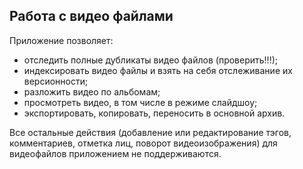 ## Работа с видео файлами

Приложение позволяет:
- отследить полные дубликаты видео файлов (проверить!!!);
- индексировать видео файлы и взять на себя отслеживание их версионности;
- разложить видео по альбомам;
- просмотреть видео, в том числе в режиме слайдшоу;
- экспортировать, копировать, переносить в основной архив.

Все остальные действия (добавление или редактирование тэгов, комментариев, отметка лиц, поворот видеоизображения) для видеофайлов приложением не поддерживаются.